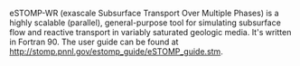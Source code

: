 eSTOMP-WR (exascale Subsurface Transport Over Multiple Phases) is a highly scalable (parallel), general-purpose tool for simulating subsurface flow and reactive transport in variably saturated geologic media.  It's written in Fortran 90.  The user guide can be found at http://stomp.pnnl.gov/estomp_guide/eSTOMP_guide.stm.

